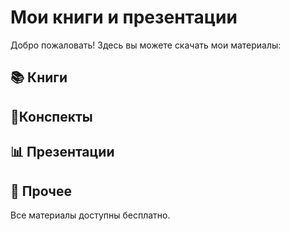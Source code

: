 # Мои книги и презентации

Добро пожаловать! Здесь вы можете скачать мои материалы:

## 📚 Книги

## 📃Конспекты

## 📊 Презентации

## 📎 Прочее

Все материалы доступны бесплатно.
